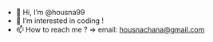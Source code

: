 - 👋 Hi, I’m @housna99
- 👀 I’m interested in coding !
- 📫 How to reach me ? => email: housnachana@gmail.com

<!---
housna99/housna99 is a ✨ special ✨ repository because its `README.md` (this file) appears on your GitHub profile.
You can click the Preview link to take a look at your changes.
--->
